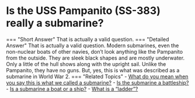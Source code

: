 # Is the USS Pampanito (SS-383) really a submarine?

=== "Short Answer"
    That is actually a valid question.
=== "Detailed Answer"
    That is actually a valid question.  Modern submarines, even the non-nuclear boats of other navies, don’t look anything like the Pampanito from the outside.  They are sleek black shapes and are mostly underwater.  Only a little of the hull shows along with the upright sail.  Unlike the Pampanito, they have no guns.  But, yes, this is what was described as a submarine in World War 2.
=== "Related Topics"
    - [What do you mean when you say this is what we called a submarine?](./what-do-you-mean-when-you-say-this-is-what-we-called-a-submarine.md)
    - [Is the submarine a battleship?](./is-the-submarine-a-battleship.md)
    - [Is a submarine a boat or a ship?](./is-a-submarine-a-boat-or-a-ship.md)
    - [What is a “ladder”?](./what-is-a-ladder.md)
